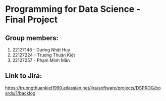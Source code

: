 # Programming for Data Science - Final Project
## Group members:
1. 22127148 - Dương Nhật Huy
2. 22127224 - Trương Thuận Kiệt
3. 22127257 - Phạm Minh Mẫn
## Link to Jira:
https://truongthuankiet1990.atlassian.net/jira/software/projects/DSPROG/boards/1/backlog
